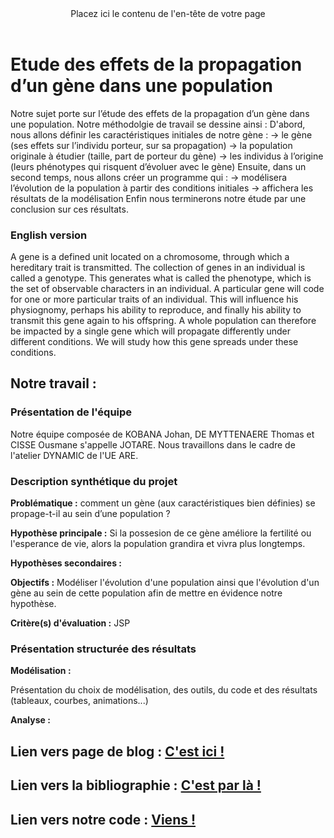 <header>
   Placez ici le contenu de l'en-tête de votre page
</header>

# Etude des effets de la propagation d’un gène dans une population 

Notre sujet porte sur l’étude des effets de la propagation d’un gène dans une population.
Notre méthodolgie de travail se dessine ainsi : 
D'abord, nous allons définir les caractéristiques initiales de notre gène : 
→ le gène (ses effets sur l’individu porteur, sur sa propagation) 
→ la population originale à étudier (taille, part de porteur du gène) 
→ les individus à l’origine (leurs phénotypes qui risquent d’évoluer avec le gène) 
Ensuite, dans un second temps, nous allons créer un programme qui : 
→ modélisera l’évolution de la population à partir des conditions initiales 
→ affichera les résultats de la modélisation 
Enfin nous terminerons notre étude par une conclusion sur ces résultats.

### English version

A gene is a defined unit located on a chromosome, through which a hereditary trait is transmitted. The collection of genes in an individual is called a genotype. This generates what is called the phenotype, which is the set of observable characters in an individual. A particular gene will code for one or more particular traits of an individual. This will influence his physiognomy, perhaps his ability to reproduce, and finally his ability to transmit this gene again to his offspring. A whole population can therefore be impacted by a single gene which will propagate differently under different conditions. We will study how this gene spreads under these conditions.

## Notre travail :

### Présentation de l'équipe

Notre équipe composée de KOBANA Johan, DE MYTTENAERE Thomas et CISSE Ousmane s'appelle JOTARE. Nous travaillons dans le cadre de l'atelier DYNAMIC de l'UE ARE.

### Description synthétique du projet

**Problématique :** comment un gène (aux caractéristiques bien définies) se propage-t-il au sein d’une population ? 

**Hypothèse principale :** Si la possesion de ce gène améliore la fertilité ou l'esperance de vie, alors la population grandira et vivra plus longtemps.

**Hypothèses secondaires :** 

**Objectifs :** Modéliser l'évolution d'une population ainsi que l'évolution d'un gène au sein de cette population afin de mettre en évidence notre hypothèse.

**Critère(s) d'évaluation :** JSP

### Présentation structurée des résultats

**Modélisation :**

Présentation du choix de modélisation, des outils, du code et des résultats (tableaux, courbes, animations...) 

**Analyse :**


## Lien vers page de blog : <a href="blog.html"> C'est ici ! </a>

## Lien vers la bibliographie : <a href="blog.html"> C'est par là ! </a>

## Lien vers notre code : <a href="blog.html"> Viens ! </a>

